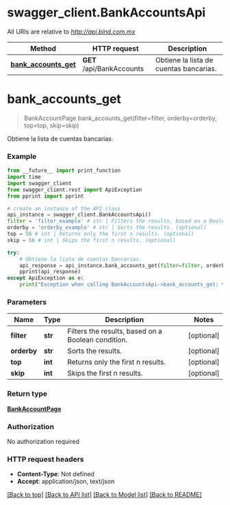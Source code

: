 # swagger_client.BankAccountsApi

All URIs are relative to *http://api.bind.com.mx*

Method | HTTP request | Description
------------- | ------------- | -------------
[**bank_accounts_get**](BankAccountsApi.md#bank_accounts_get) | **GET** /api/BankAccounts | Obtiene la lista de cuentas bancarias.


# **bank_accounts_get**
> BankAccountPage bank_accounts_get(filter=filter, orderby=orderby, top=top, skip=skip)

Obtiene la lista de cuentas bancarias.



### Example
```python
from __future__ import print_function
import time
import swagger_client
from swagger_client.rest import ApiException
from pprint import pprint

# create an instance of the API class
api_instance = swagger_client.BankAccountsApi()
filter = 'filter_example' # str | Filters the results, based on a Boolean condition. (optional)
orderby = 'orderby_example' # str | Sorts the results. (optional)
top = 56 # int | Returns only the first n results. (optional)
skip = 56 # int | Skips the first n results. (optional)

try:
    # Obtiene la lista de cuentas bancarias.
    api_response = api_instance.bank_accounts_get(filter=filter, orderby=orderby, top=top, skip=skip)
    pprint(api_response)
except ApiException as e:
    print("Exception when calling BankAccountsApi->bank_accounts_get: %s\n" % e)
```

### Parameters

Name | Type | Description  | Notes
------------- | ------------- | ------------- | -------------
 **filter** | **str**| Filters the results, based on a Boolean condition. | [optional] 
 **orderby** | **str**| Sorts the results. | [optional] 
 **top** | **int**| Returns only the first n results. | [optional] 
 **skip** | **int**| Skips the first n results. | [optional] 

### Return type

[**BankAccountPage**](BankAccountPage.md)

### Authorization

No authorization required

### HTTP request headers

 - **Content-Type**: Not defined
 - **Accept**: application/json, text/json

[[Back to top]](#) [[Back to API list]](../README.md#documentation-for-api-endpoints) [[Back to Model list]](../README.md#documentation-for-models) [[Back to README]](../README.md)

